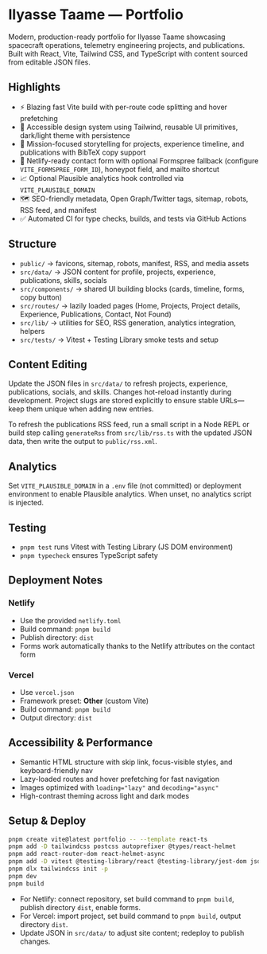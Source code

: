# Ilyasse Taame — Portfolio

Modern, production-ready portfolio for Ilyasse Taame showcasing spacecraft operations, telemetry engineering projects, and publications. Built with React, Vite, Tailwind CSS, and TypeScript with content sourced from editable JSON files.

## Highlights

- ⚡️ Blazing fast Vite build with per-route code splitting and hover prefetching
- 🎨 Accessible design system using Tailwind, reusable UI primitives, dark/light theme with persistence
- 📡 Mission-focused storytelling for projects, experience timeline, and publications with BibTeX copy support
- 📨 Netlify-ready contact form with optional Formspree fallback (configure `VITE_FORMSPREE_FORM_ID`), honeypot field, and mailto shortcut
- 📈 Optional Plausible analytics hook controlled via `VITE_PLAUSIBLE_DOMAIN`
- 🗺️ SEO-friendly metadata, Open Graph/Twitter tags, sitemap, robots, RSS feed, and manifest
- ✅ Automated CI for type checks, builds, and tests via GitHub Actions

## Structure

- `public/` → favicons, sitemap, robots, manifest, RSS, and media assets
- `src/data/` → JSON content for profile, projects, experience, publications, skills, socials
- `src/components/` → shared UI building blocks (cards, timeline, forms, copy button)
- `src/routes/` → lazily loaded pages (Home, Projects, Project details, Experience, Publications, Contact, Not Found)
- `src/lib/` → utilities for SEO, RSS generation, analytics integration, helpers
- `src/tests/` → Vitest + Testing Library smoke tests and setup

## Content Editing

Update the JSON files in `src/data/` to refresh projects, experience, publications, socials, and skills. Changes hot-reload instantly during development. Project slugs are stored explicitly to ensure stable URLs—keep them unique when adding new entries.

To refresh the publications RSS feed, run a small script in a Node REPL or build step calling `generateRss` from `src/lib/rss.ts` with the updated JSON data, then write the output to `public/rss.xml`.

## Analytics

Set `VITE_PLAUSIBLE_DOMAIN` in a `.env` file (not committed) or deployment environment to enable Plausible analytics. When unset, no analytics script is injected.

## Testing

- `pnpm test` runs Vitest with Testing Library (JS DOM environment)
- `pnpm typecheck` ensures TypeScript safety

## Deployment Notes

### Netlify

- Use the provided `netlify.toml`
- Build command: `pnpm build`
- Publish directory: `dist`
- Forms work automatically thanks to the Netlify attributes on the contact form

### Vercel

- Use `vercel.json`
- Framework preset: **Other** (custom Vite)
- Build command: `pnpm build`
- Output directory: `dist`

## Accessibility & Performance

- Semantic HTML structure with skip link, focus-visible styles, and keyboard-friendly nav
- Lazy-loaded routes and hover prefetching for fast navigation
- Images optimized with `loading="lazy"` and `decoding="async"`
- High-contrast theming across light and dark modes

## Setup & Deploy

```bash
pnpm create vite@latest portfolio -- --template react-ts
pnpm add -D tailwindcss postcss autoprefixer @types/react-helmet
pnpm add react-router-dom react-helmet-async
pnpm add -D vitest @testing-library/react @testing-library/jest-dom jsdom
pnpm dlx tailwindcss init -p
pnpm dev
pnpm build
```

- For Netlify: connect repository, set build command to `pnpm build`, publish directory `dist`, enable forms.
- For Vercel: import project, set build command to `pnpm build`, output directory `dist`.
- Update JSON in `src/data/` to adjust site content; redeploy to publish changes.
